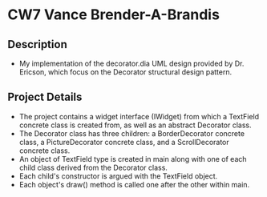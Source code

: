 # CW7 Vance Brender-A-Brandis #

## Description ##
- My implementation of the decorator.dia UML design provided by Dr. Ericson, which focus on the Decorator structural design pattern.

## Project Details ##
- The project contains a widget interface (IWidget) from which a TextField concrete class is created from, as well as an abstract Decorator class.
- The Decorator class has three children: a BorderDecorator concrete class, a PictureDecorator concrete class, and a ScrollDecorator concrete class.
- An object of TextField type is created in main along with one of each child class derived from the Decorator class.
- Each child's constructor is argued with the TextField object.
- Each object's draw() method is called one after the other within main.
